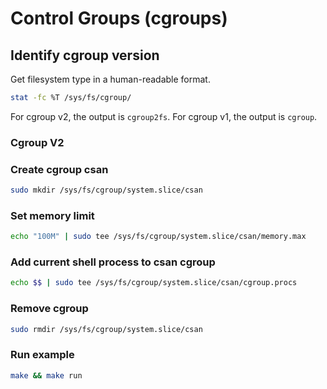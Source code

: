 # Control Groups (cgroups)

## Identify cgroup version

Get filesystem type in a human-readable format.

```bash
stat -fc %T /sys/fs/cgroup/
```

For cgroup v2, the output is `cgroup2fs`.
For cgroup v1, the output is `cgroup`.

### Cgroup V2

### Create cgroup csan

```bash
sudo mkdir /sys/fs/cgroup/system.slice/csan
```

### Set memory limit

```bash
echo "100M" | sudo tee /sys/fs/cgroup/system.slice/csan/memory.max
```

### Add current shell process to csan cgroup

```bash
echo $$ | sudo tee /sys/fs/cgroup/system.slice/csan/cgroup.procs
```

### Remove cgroup

```bash
sudo rmdir /sys/fs/cgroup/system.slice/csan
```

### Run example

```bash
make && make run
```